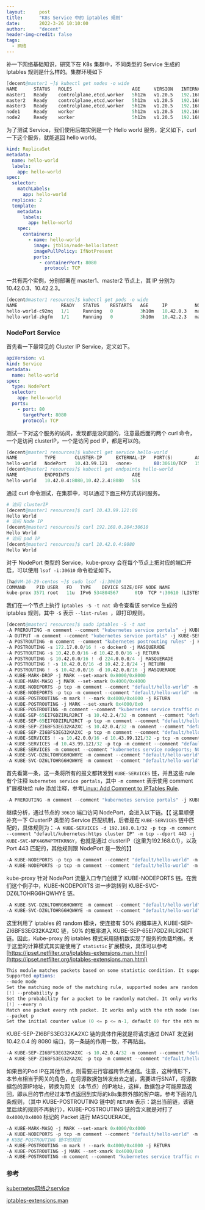 ```yaml
---
layout:     post
title:      "K8s Service 中的 iptables 规则"
date:       2022-3-26 10:10:00
author:     "decent"
header-img-credit: false
tags:
  - 网络
---
```


补一下网络基础知识，研究下在 K8s 集群中，不同类型的 Service 生成的 Iptables 规则是什么样的。集群环境如下
```s
[decent@master1 ~]$ kubectl get nodes -o wide
NAME      STATUS   ROLES                      AGE     VERSION   INTERNAL-IP     EXTERNAL-IP   OS-IMAGE                KERNEL-VERSION           CONTAINER-RUNTIME
master1   Ready    controlplane,etcd,worker   5h12m   v1.20.5   192.168.0.201   <none>        CentOS Linux 7 (Core)   3.10.0-1160.el7.x86_64   docker://20.10.13
master2   Ready    controlplane,etcd,worker   5h12m   v1.20.5   192.168.0.202   <none>        CentOS Linux 7 (Core)   3.10.0-1160.el7.x86_64   docker://20.10.13
master3   Ready    controlplane,etcd,worker   5h12m   v1.20.5   192.168.0.203   <none>        CentOS Linux 7 (Core)   3.10.0-1160.el7.x86_64   docker://20.10.13
node1     Ready    worker                     5h12m   v1.20.5   192.168.0.204   <none>        CentOS Linux 7 (Core)   3.10.0-1160.el7.x86_64   docker://20.10.13
node2     Ready    worker                     5h12m   v1.20.5   192.168.0.205   <none>        CentOS Linux 7 (Core)   3.10.0-1160.el7.x86_64   docker://20.10.13
```
为了测试 Service，我们使用后端实例是一个 Hello world 服务，定义如下，curl 一下这个服务，就能返回 hello world。
```yml
kind: ReplicaSet
metadata:
  name: hello-world
  labels:
    app: hello-world
spec:
  selector:
    matchLabels:
      app: hello-world
  replicas: 2
  template:
    metadata:
      labels:
        app: hello-world
    spec:
      containers:
        - name: hello-world
          image: jtblin/node-hello:latest
          imagePullPolicy: IfNotPresent
          ports:
            - containerPort: 8080
              protocol: TCP
```
一共有两个实例，分别部署在 master1、master2 节点上，其 IP 分别为 10.42.0.3、10.42.2.3。
```s
[decent@master1 resources]$ kubectl get pods -o wide
NAME                READY   STATUS    RESTARTS   AGE     IP          NODE      NOMINATED NODE   READINESS GATES
hello-world-c92mq   1/1     Running   0          3h10m   10.42.0.3   master2   <none>           <none>
hello-world-zkgfm   1/1     Running   0          3h10m   10.42.2.3   master1   <none>           <none>
```

### NodePort Service
首先看一下最常见的 Cluster IP Service，定义如下。
```yml
apiVersion: v1
kind: Service
metadata:
  name: hello-world
spec:
  type: NodePort
  selector:
    app: hello-world
  ports:
    - port: 80
      targetPort: 8080
      protocol: TCP
```
测试一下对这个服务的访问，发现都是没问题的，注意最后面的两个 curl 命令，一个是访问 clusterIP，一个是访问 pod IP，都是可以的。
```s
[decent@master1 resources]$ kubectl get service hello-world
NAME          TYPE       CLUSTER-IP     EXTERNAL-IP   PORT(S)        AGE
hello-world   NodePort   10.43.99.121   <none>        80:30610/TCP   15s
[decent@master1 resources]$ kubectl get endpoints hello-world
NAME          ENDPOINTS                       AGE
hello-world   10.42.0.4:8080,10.42.2.4:8080   51s
```
通过 curl 命令测试，在集群中，可以通过下面三种方式访问服务。
```s
# 访问 clusterIP
[decent@master1 resources]$ curl 10.43.99.121:80
Hello World
# 访问 Node IP
[decent@master1 resources]$ curl 192.168.0.204:30610
Hello World
# 访问 pod IP
[decent@master1 resources]$ curl 10.42.0.4:8080    
Hello World
```
对于 NodePort 类型的 Service，kube-proxy 会在每个节点上把对应的端口开启，可以使用 `lsof -i:30610` 命令验证如下。
```s
[ha@VM-16-29-centos ~]$ sudo lsof -i:30610
COMMAND    PID USER   FD   TYPE    DEVICE SIZE/OFF NODE NAME
kube-prox 3571 root   11u  IPv6 534804567      0t0  TCP *:30610 (LISTEN)
```

我们在一个节点上执行 `iptables -S -t nat `命令查看该 service 生成的 iptables 规则，其中 `-S` 表示 `--list-rules `，即打印规则。
```s
[decent@master1 resources]$ sudo iptables -S -t nat
-A PREROUTING -m comment --comment "kubernetes service portals" -j KUBE-SERVICES
-A OUTPUT -m comment --comment "kubernetes service portals" -j KUBE-SERVICES
-A POSTROUTING -m comment --comment "kubernetes postrouting rules" -j KUBE-POSTROUTING
-A POSTROUTING -s 172.17.0.0/16 ! -o docker0 -j MASQUERADE
-A POSTROUTING -s 10.42.0.0/16 -d 10.42.0.0/16 -j RETURN
-A POSTROUTING -s 10.42.0.0/16 ! -d 224.0.0.0/4 -j MASQUERADE
-A POSTROUTING ! -s 10.42.0.0/16 -d 10.42.2.0/24 -j RETURN
-A POSTROUTING ! -s 10.42.0.0/16 -d 10.42.0.0/16 -j MASQUERADE
-A KUBE-MARK-DROP -j MARK --set-xmark 0x8000/0x8000
-A KUBE-MARK-MASQ -j MARK --set-xmark 0x4000/0x4000
-A KUBE-NODEPORTS -p tcp -m comment --comment "default/hello-world" -m tcp --dport 30610 -j KUBE-MARK-MASQ
-A KUBE-NODEPORTS -p tcp -m comment --comment "default/hello-world" -m tcp --dport 30610 -j KUBE-SVC-DZ6LTOHRG6HQWHYE
-A KUBE-POSTROUTING -m mark ! --mark 0x4000/0x4000 -j RETURN
-A KUBE-POSTROUTING -j MARK --set-xmark 0x4000/0x0
-A KUBE-POSTROUTING -m comment --comment "kubernetes service traffic requiring SNAT" -j MASQUERADE
-A KUBE-SEP-65EI7GDZIRLR2RCT -s 10.42.2.4/32 -m comment --comment "default/hello-world" -j KUBE-MARK-MASQ
-A KUBE-SEP-65EI7GDZIRLR2RCT -p tcp -m comment --comment "default/hello-world" -m tcp -j DNAT --to-destination 10.42.2.4:8080
-A KUBE-SEP-ZI6BFS3EG32KA2XC -s 10.42.0.4/32 -m comment --comment "default/hello-world" -j KUBE-MARK-MASQ
-A KUBE-SEP-ZI6BFS3EG32KA2XC -p tcp -m comment --comment "default/hello-world" -m tcp -j DNAT --to-destination 10.42.0.4:8080
-A KUBE-SERVICES ! -s 10.42.0.0/16 -d 10.43.99.121/32 -p tcp -m comment --comment "default/hello-world cluster IP" -m tcp --dport 80 -j KUBE-MARK-MASQ
-A KUBE-SERVICES -d 10.43.99.121/32 -p tcp -m comment --comment "default/hello-world cluster IP" -m tcp --dport 80 -j KUBE-SVC-DZ6LTOHRG6HQWHYE
-A KUBE-SERVICES -m comment --comment "kubernetes service nodeports; NOTE: this must be the last rule in this chain" -m addrtype --dst-type LOCAL -j KUBE-NODEPORTS
-A KUBE-SVC-DZ6LTOHRG6HQWHYE -m comment --comment "default/hello-world" -m statistic --mode random --probability 0.50000000000 -j KUBE-SEP-ZI6BFS3EG32KA2XC
-A KUBE-SVC-DZ6LTOHRG6HQWHYE -m comment --comment "default/hello-world" -j KUBE-SEP-65EI7GDZIRLR2RCT
```

首先看第一条，这一条将所有的报文都转发到 `KUBE-SERVICES` 链，并且这些 rule 有个注释 `kubernetes service portals`，其中 `-m comment` 表示使用 comment 扩展模块给 rule 添加注释，参考[Linux: Add Comment to IPTables Rule](https://stackpointer.io/unix/linux-add-comment-to-iptables-rule/641/).
```s
-A PREROUTING -m comment --comment "kubernetes service portals" -j KUBE-SERVICES
```

继续分析，通过节点的 `30610` 端口访问 NodePort，会进入以下链。【【 这里顺便补充一下 ClusterIP 类型的 Service 匹配机制，后者是在 `KUBE-SERVICES` 链中匹配的，具体规则为：`-A KUBE-SERVICES -d 192.168.0.1/32 -p tcp -m comment --comment "default/kubernetes:https cluster IP" -m tcp --dport 443 -j KUBE-SVC-NPX46M4PTMTKRN6Y`，也就是通过 clusterIP（这里为192.168.0.1），以及 Port 443 匹配的，其他规则跟 NodePort 是一致的】】
```s
-A KUBE-NODEPORTS -p tcp -m comment --comment "default/hello-world" -m tcp --dport 30610 -j KUBE-MARK-MASQ
-A KUBE-NODEPORTS -p tcp -m comment --comment "default/hello-world" -m tcp --dport 30610 -j KUBE-SVC-DZ6LTOHRG6HQWHYE
```
kube-proxy 针对 NodePort 流量入口专门创建了 KUBE-NODEPORTS 链。在我们这个例子中，KUBE-NODEPORTS 进一步跳转到 KUBE-SVC-DZ6LTOHRG6HQWHYE 链。
```s
-A KUBE-SVC-DZ6LTOHRG6HQWHYE -m comment --comment "default/hello-world" -m statistic --mode random --probability 0.50000000000 -j KUBE-SEP-ZI6BFS3EG32KA2XC
-A KUBE-SVC-DZ6LTOHRG6HQWHYE -m comment --comment "default/hello-world" -j KUBE-SEP-65EI7GDZIRLR2RCT
```
这里利用了 iptables 的 random 模块，使连接有 50% 的概率进入 KUBE-SEP-ZI6BFS3EG32KA2XC 链，50% 的概率进入 KUBE-SEP-65EI7GDZIRLR2RCT 链。因此，Kube-proxy 的 iptables 模式采用随机数实现了服务的负载均衡。关于这里的计算模式其实是使用了 `statistic` 扩展模块，具体可以参考 [https://ipset.netfilter.org/iptables-extensions.man.html](https://ipset.netfilter.org/iptables-extensions.man.html)

```s
This module matches packets based on some statistic condition. It supports two distinct modes settable with the --mode option.
Supported options:
--mode mode
Set the matching mode of the matching rule, supported modes are random and nth.
[!] --probability p
Set the probability for a packet to be randomly matched. It only works with the random mode. p must be within 0.0 and 1.0. The supported granularity is in 1/2147483648th increments.
[!] --every n
Match one packet every nth packet. It works only with the nth mode (see also the --packet option).
--packet p
Set the initial counter value (0 <= p <= n-1, default 0) for the nth mode.
```

KUBE-SEP-ZI6BFS3EG32KA2XC 链的具体作用就是将请求通过 DNAT 发送到 10.42.0.4 的 8080 端口，另一条链的作用一致，不再贴出。
```s
-A KUBE-SEP-ZI6BFS3EG32KA2XC -s 10.42.0.4/32 -m comment --comment "default/hello-world" -j KUBE-MARK-MASQ
-A KUBE-SEP-ZI6BFS3EG32KA2XC -p tcp -m comment --comment "default/hello-world" -m tcp -j DNAT --to-destination 10.42.0.4:8080
```

如果目的Pod IP在其他节点，则需要进行容器跨节点通信。注意，这种情形下，本节点相当于网关的角色，在将源数据包转发出去之前，需要进行SNAT，将源数据包的源IP地址，转换为网关（本节点）的IP地址，这样，数据包才可能原路返回，即从目的节点经过本节点返回到实际的k8s集群外部的客户端，参考下面的几条规则，（其中 KUBE-POSTROUTING 链中的 `RETURN` 表示：跳出当前链，该链里后续的规则不再执行），KUBE-POSTROUTING 链的含义就是对打了 `0x4000/0x4000` 标记的 Packet 进行 MASQUERADE。 
```s
-A KUBE-MARK-MASQ -j MARK --set-xmark 0x4000/0x4000
-A KUBE-NODEPORTS -p tcp -m comment --comment "default/hello-world" -m tcp --dport 30610 -j KUBE-MARK-MASQ
# KUBE-POSTROUTING 链中的规则
-A KUBE-POSTROUTING -m mark ! --mark 0x4000/0x4000 -j RETURN
-A KUBE-POSTROUTING -j MARK --set-xmark 0x4000/0x0
-A KUBE-POSTROUTING -m comment --comment "kubernetes service traffic requiring SNAT" -j MASQUERADE
```

### 参考

[kubernetes网络之service](https://cvvz.github.io/post/k8s-network-service/)

[iptables-extensions.man](https://ipset.netfilter.org/iptables-extensions.man.html)